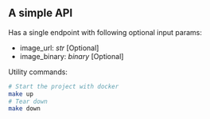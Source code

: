 ## A simple API

Has a single endpoint with following optional input params:
- image_url: _str_ [Optional]
- image_binary: _binary_ [Optional]


Utility commands:
```sh
# Start the project with docker
make up
# Tear down
make down
```
